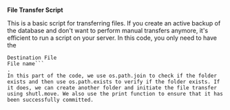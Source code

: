 **File Transfer Script**

This is a basic script for transferring files. If you create an active backup of the database and don't want to perform manual transfers anymore, it's efficient to run a script on your server. In this code, you only need to have the


```Source File
Destination File
File name```
.
In this part of the code, we use os.path.join to check if the folder exists and then use os.path.exists to verify if the folder exists. If it does, we can create another folder and initiate the file transfer using shutl.move. We also use the print function to ensure that it has been successfully committed.
